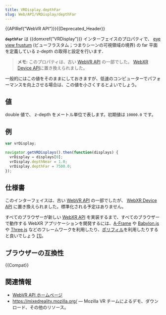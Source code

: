 ```yaml
---
title: VRDisplay.depthFar
slug: Web/API/VRDisplay/depthFar
---
```


{{APIRef("WebVR API")}}{{Deprecated_Header}}

**`depthFar`** は {{domxref("VRDisplay")}} インターフェイスのプロパティで、 [eye view frustum](https://en.wikipedia.org/wiki/Viewing_frustum) (ビューフラスタム；つまりシーンの可視領域の境界) の far 平面を定義している z-depth の取得と設定を行います．

> **メモ:** このプロパティは、古い [WebVR API](https://immersive-web.github.io/webvr/spec/1.1/) の一部でした。 [WebXR Device API](https://immersive-web.github.io/webxr/)に置き換えられました。

一般的にはこの値をそのままにしておきますが、低速のコンピューターでパフォーマンスを向上させる場合は、この値を小さくするとよいでしょう。

## 値

double 値で、 z-depth をメートル単位で表します。初期値は `10000.0` です。

## 例

```js
var vrDisplay;

navigator.getVRDisplays().then(function(displays) {
  vrDisplay = displays[0];
  vrDisplay.depthNear = 1.0;
  vrDisplay.depthFar = 7500.0;
});
```

## 仕様書

このインターフェイスは、古い [WebVR API](https://immersive-web.github.io/webvr/spec/1.1/#interface-vrdisplay) の一部でしたが、 [WebXR Device API](https://immersive-web.github.io/webxr/) に置き換えられました。標準化される予定はありません。

すべてのブラウザーが新しい [WebXR API](/ja/docs/Web/API/WebXR_Device_API/Fundamentals) を実装するまで、すべてのブラウザーで動作する WebXR アプリケーションを開発するには、[A-Frame](https://aframe.io/) や [Babylon.js](https://www.babylonjs.com/) や [Three.js](https://threejs.org/) などのフレームワークを利用したり、[ポリフィル](https://github.com/immersive-web/webxr-polyfill)を利用したりすると良いでしょう [\[1\]](https://developer.oculus.com/documentation/web/port-vr-xr/)。

## ブラウザーの互換性

{{Compat}}

## 関連情報

- [WebVR API ホームページ](/ja/docs/Web/API/WebVR_API)
- <https://mixedreality.mozilla.org/> — Mozilla VR チームによるデモ、ダウンロード、その他のリソース。
